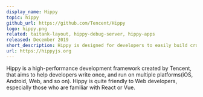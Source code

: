 ```yaml
---
display_name: Hippy
topic: hippy
github_url: https://github.com/Tencent/Hippy
logo: hippy.png
related: taitank-layout, hippy-debug-server, hippy-apps
released: December 2019
short_description: Hippy is designed for developers to easily build cross-platform and high-performance awesome apps.
url: https://hippyjs.org
---
```

Hippy is a high-performance development framework created by Tencent, that aims to help developers write once, and run on multiple platforms(iOS, Android, Web, and so on). Hippy is quite friendly to Web developers, especially those who are familiar with React or Vue.
